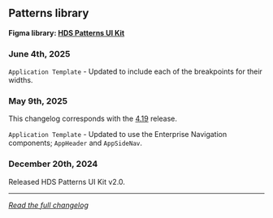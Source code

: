 <!--
 Copyright (c) HashiCorp, Inc.
 SPDX-License-Identifier: MPL-2.0
-->

<!-- THIS IS AN AUTOGENERATED FILE. DO NOT EDIT THIS FILE DIRECTLY. -->

## Patterns library

<p class="doc-whats-new-changelog-figma-library">
  <strong>Figma library: <a href="https://www.figma.com/design/5Pv32j4QiOOD8lkFTD1dxC/HDS-Patterns-v2.0?node-id=2-45&t=fNe7ySCHJjgJXH5N-1" target="_blank" rel="noopener noreferrer">HDS Patterns UI Kit</a></strong>
</p>


### June 4th, 2025

`Application Template` - Updated to include each of the breakpoints for their widths.

### May 9th, 2025

This changelog corresponds with the [4.19](/whats-new/release-notes#4190) release.

`Application Template` - Updated to use the Enterprise Navigation components; `AppHeader` and `AppSideNav`.

### December 20th, 2024

Released HDS Patterns UI Kit v2.0.


---

_[Read the full changelog](https://github.com/hashicorp/design-system/blob/main/packages/components/CHANGELOG-FIGMA-PATTERNS.md)_
